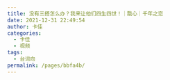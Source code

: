 ```yaml
---
title: 没有三搭怎么办？我来让他们四生四世！｜戬心｜千年之恋
date: 2021-12-31 22:49:54
author: 卡佳
categories: 
  - 卡佳
  - 视频
tags: 
  - 台词向
permalink: /pages/bbfa4b/
---
```


<iframeComp ihtml="https://player.bilibili.com/player.html?aid=677847109&cid=474244245&page=1&danmaku=1&high_quality=1"></iframeComp>

<!-- more -->
